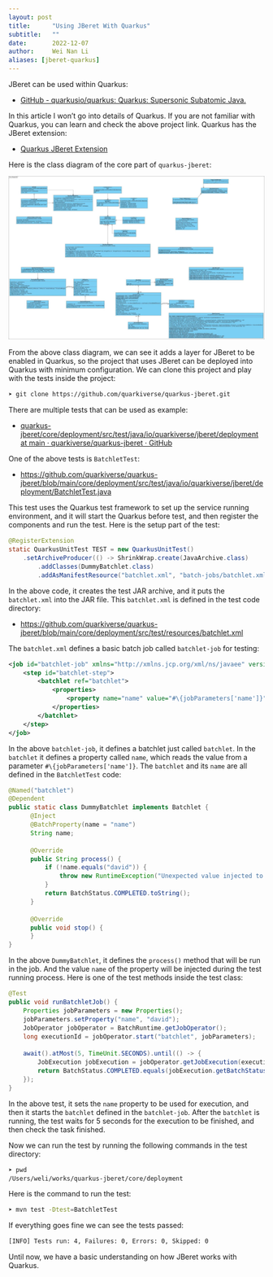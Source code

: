 ```yaml
---
layout: post
title:      "Using JBeret With Quarkus"
subtitle:   ""
date:       2022-12-07
author:     Wei Nan Li
aliases: [jberet-quarkus]
---
```


JBeret can be used within Quarkus:

- [GitHub - quarkusio/quarkus: Quarkus: Supersonic Subatomic Java.](https://github.com/quarkusio/quarkus)

In this article I won’t go into details of Quarkus. If you are not familiar with Quarkus, you can learn and check the above project link. Quarkus has the JBeret extension:

- [Quarkus JBeret Extension](https://github.com/quarkiverse/quarkus-jberet)

Here is the class diagram of the core part of `quarkus-jberet`:

![](https://raw.githubusercontent.com/jberet/jberet.github.io/main/_imgs/jberet_quarkus/class.jpg)

From the above class diagram, we can see it adds a layer for JBeret to be enabled in Quarkus, so the project that uses JBeret can be deployed into Quarkus with minimum configuration. We can clone this project and play with the tests inside the project:

```bash
➤ git clone https://github.com/quarkiverse/quarkus-jberet.git
```

There are multiple tests that can be used as example:

- [quarkus-jberet/core/deployment/src/test/java/io/quarkiverse/jberet/deployment at main · quarkiverse/quarkus-jberet · GitHub](https://github.com/quarkiverse/quarkus-jberet/tree/main/core/deployment/src/test/java/io/quarkiverse/jberet/deployment)

One of the above tests is `BatchletTest`:

- https://github.com/quarkiverse/quarkus-jberet/blob/main/core/deployment/src/test/java/io/quarkiverse/jberet/deployment/BatchletTest.java

This test uses the Quarkus test framework to set up the service running environment, and it will start the Quarkus before test, and then register the components and run the test. Here is the setup part of the test:

```java
@RegisterExtension
static QuarkusUnitTest TEST = new QuarkusUnitTest()
    .setArchiveProducer(() -> ShrinkWrap.create(JavaArchive.class)
        .addClasses(DummyBatchlet.class)
        .addAsManifestResource("batchlet.xml", "batch-jobs/batchlet.xml"));
```

In the above code, it creates the test JAR archive, and it puts the `batchlet.xml` into the JAR file. This `batchlet.xml` is defined in the test code directory:

- https://github.com/quarkiverse/quarkus-jberet/blob/main/core/deployment/src/test/resources/batchlet.xml

The `batchlet.xml` defines a basic batch job called `batchlet-job` for testing:

```xml
<job id="batchlet-job" xmlns="http://xmlns.jcp.org/xml/ns/javaee" version="1.0">
    <step id="batchlet-step">
        <batchlet ref="batchlet">
            <properties>
                <property name="name" value="#\{jobParameters['name']}"/>
            </properties>
        </batchlet>
    </step>
</job>
```

In the above `batchlet-job`, it defines a batchlet just called `batchlet`. In the `batchlet` it defines a property called `name`, which reads the value from a parameter `#\{jobParameters['name']}`. The `batchlet` and its `name` are all defined in the `BatchletTest` code:

```java
@Named("batchlet")
@Dependent
public static class DummyBatchlet implements Batchlet {
      @Inject
      @BatchProperty(name = "name")
      String name;

      @Override
      public String process() {
          if (!name.equals("david")) {
              throw new RuntimeException("Unexpected value injected to 'name': " + name);
          }
          return BatchStatus.COMPLETED.toString();
      }

      @Override
      public void stop() {
      }
}
```

In the above `DummyBatchlet`, it defines the `process()` method that will be run in the job. And the value `name` of the property will be injected during the test running process. Here is one of the test methods inside the test class:

```java
@Test
public void runBatchletJob() {
    Properties jobParameters = new Properties();
    jobParameters.setProperty("name", "david");
    JobOperator jobOperator = BatchRuntime.getJobOperator();
    long executionId = jobOperator.start("batchlet", jobParameters);

    await().atMost(5, TimeUnit.SECONDS).until(() -> {
        JobExecution jobExecution = jobOperator.getJobExecution(executionId);
        return BatchStatus.COMPLETED.equals(jobExecution.getBatchStatus());
    });
}
```

In the above test, it sets the `name` property to be used for execution, and then it starts the `batchlet` defined in the `batchlet-job`. After the `batchlet` is running, the test waits for 5 seconds for the execution to be finished, and then check the task finished.

Now we can run the test by running the following commands in the test directory:

```bash
➤ pwd
/Users/weli/works/quarkus-jberet/core/deployment
```

Here is the command to run the test:

```bash
➤ mvn test -Dtest=BatchletTest
```

If everything goes fine we can see the tests passed:

```bash
[INFO] Tests run: 4, Failures: 0, Errors: 0, Skipped: 0
```

Until now, we have a basic understanding on how JBeret works with Quarkus.


